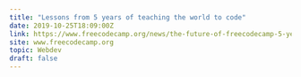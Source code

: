 ```yaml
---
title: "Lessons from 5 years of teaching the world to code"
date: 2019-10-25T18:09:00Z
link: https://www.freecodecamp.org/news/the-future-of-freecodecamp-5-year-anniversary/?utm_medium=RSS&utm_source=hune
site: www.freecodecamp.org
topic: Webdev
draft: false
---
```

